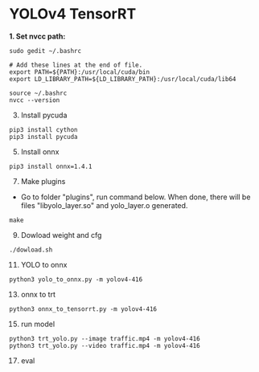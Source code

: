 # YOLOv4 TensorRT


**1. Set nvcc path:**
```
sudo gedit ~/.bashrc
```
```
# Add these lines at the end of file.
export PATH=${PATH}:/usr/local/cuda/bin
export LD_LIBRARY_PATH=${LD_LIBRARY_PATH}:/usr/local/cuda/lib64
```
```
source ~/.bashrc
nvcc --version
```
3. Install pycuda
```
pip3 install cython
pip3 install pycuda
```
5. Install onnx
```
pip3 install onnx=1.4.1
```
7. Make plugins
- Go to folder "plugins", run command below. When done, there will be files "libyolo_layer.so" and yolo_layer.o generated.
```
make
```
9. Dowload weight and cfg
```
./dowload.sh
```
11. YOLO to onnx
```
python3 yolo_to_onnx.py -m yolov4-416
```
13. onnx to trt
```
python3 onnx_to_tensorrt.py -m yolov4-416
```
15. run model
```
python3 trt_yolo.py --image traffic.mp4 -m yolov4-416
python3 trt_yolo.py --video traffic.mp4 -m yolov4-416
```
17. eval
